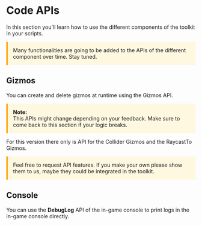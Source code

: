 # Code APIs

In this section you'll learn how to use the different components of the toolkit in your scripts.

<div style="border-left: 4px solid #ffa500; padding: 1em; background: #fff8e1;">
Many functionalities are going to be added to the APIs of the different component over time. Stay tuned.
</div>


## Gizmos 
You can create and delete gizmos at runtime using the Gizmos API.
<div style="border-left: 4px solid #ffa500; padding: 1em; background: #fff8e1;">
  <strong>Note:</strong><br>
This APIs might change depending on your feedback. Make sure to come back to this section if your logic breaks. 
</div>

For this version there only is API for the Collider Gizmos and the RaycastTo Gizmos.

<div style="border-left: 4px solid #ffa500; padding: 1em; background: #fff8e1;">
Feel free to request API features.
If you make your own please show them to us, maybe they could be integrated in the toolkit.
</div>

## Console
You can use the **DebugLog** API of the in-game console to print logs in the in-game console directly.